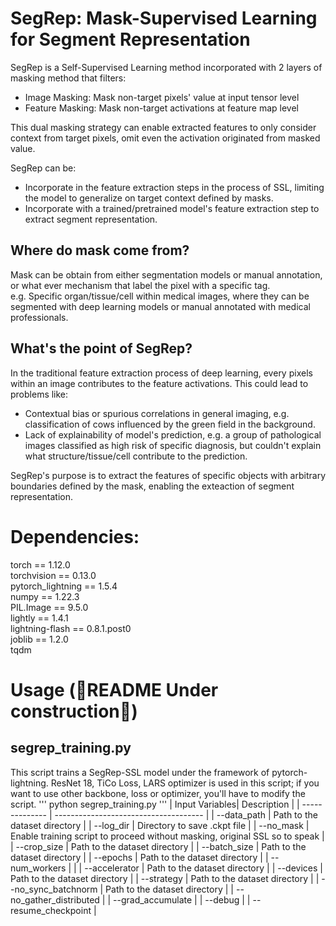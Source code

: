 # SegRep: Mask-Supervised Learning for Segment Representation

SegRep is a Self-Supervised Learning method incorporated with 2 layers of masking method that filters:
  - Image Masking: Mask non-target pixels' value at input tensor level
  - Feature Masking: Mask non-target activations at feature map level

This dual masking strategy can enable extracted features to only consider context from target pixels, omit even the activation originated from masked value.

SegRep can be:  
  - Incorporate in the feature extraction steps in the process of SSL, limiting the model to generalize on target context defined by masks.
  - Incorporate with a trained/pretrained model's feature extraction step to extract segment representation.

## Where do mask come from?  

Mask can be obtain from either segmentation models or manual annotation, or what ever mechanism that label the pixel with a specific tag.  
e.g. Specific organ/tissue/cell within medical images, where they can be segmented with deep learning models or manual annotated with medical professionals.  

## What's the point of SegRep?

In the traditional feature extraction process of deep learning, every pixels within an image contributes to the feature activations. 
This could lead to problems like:
  - Contextual bias or spurious correlations in general imaging, e.g. classification of cows influenced by the green field in the background.
  - Lack of explainability of model's prediction, e.g. a group of pathological images classified as high risk of specific diagnosis, but couldn't explain what structure/tissue/cell contribute to the prediction.

SegRep's purpose is to extract the features of specific objects with arbitrary boundaries defined by the mask, enabling the exteaction of segment representation.

# Dependencies:  

torch == 1.12.0  
torchvision == 0.13.0  
pytorch_lightning == 1.5.4  
numpy == 1.22.3  
PIL.Image == 9.5.0  
lightly == 1.4.1  
lightning-flash == 0.8.1.post0   
joblib == 1.2.0  
tqdm  

# Usage (🚧README Under construction🚧)
## segrep_training.py
This script trains a SegRep-SSL model under the framework of pytorch-lightning.
ResNet 18, TiCo Loss, LARS optimizer is used in this script; if you want to use other backbone, loss or optimizer, you'll have to modify the script. 
'''
python segrep_training.py 
'''
| Input Variables| Description                           |
| -------------- | ------------------------------------- |
| --data_path      | Path to the dataset directory    |
| --log_dir      | Directory to save .ckpt file    |
| --no_mask      | Enable training script to proceed without masking, original SSL so to speak    |
| --crop_size      | Path to the dataset directory    |
| --batch_size      | Path to the dataset directory    |
| --epochs      | Path to the dataset directory    |
| --num_workers      |                              |
| --accelerator      | Path to the dataset directory    |
| --devices      | Path to the dataset directory    |
| --strategy      | Path to the dataset directory    |
| --no_sync_batchnorm      | Path to the dataset directory    |
| --no_gather_distributed      |
| --grad_accumulate      |
| --debug      |
| --resume_checkpoint      |
